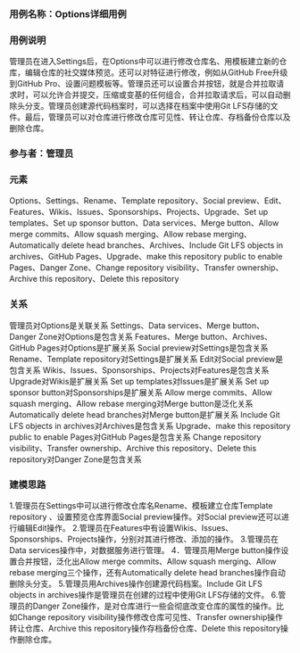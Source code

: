 ### 用例名称：Options详细用例
### 用例说明
管理员在进入Settings后，在Options中可以进行修改仓库名、用模板建立新的仓库，编辑仓库的社交媒体预览。还可以对特征进行修改，例如从GitHub Free升级到GitHub Pro、设置问题模板等。管理员还可以设置合并按钮，就是合并拉取请求时，可以允许合并提交，压缩或变基的任何组合，合并拉取请求后，可以自动删除头分支。管理员创建源代码档案时，可以选择在档案中使用Git LFS存储的文件。最后，管理员可以对仓库进行修改仓库可见性、转让仓库、存档备份仓库以及删除仓库。

### 参与者：管理员
### 元素
Options、Settings、Rename、Template repository、Social preview、Edit、Features、Wikis、Issues、Sponsorships、Projects、Upgrade、Set up templates、Set up sponsor button、Data services、Merge button、Allow merge commits、Allow squash merging、Allow rebase merging、Automatically delete head branches、Archives、Include Git LFS objects in archives、GitHub Pages、Upgrade、make this repository public to enable Pages、Danger Zone、Change repository visibility、Transfer ownership、Archive this repository、Delete this repository
### 关系
管理员对Options是关联关系
Settings、Data services、Merge button、Danger Zone对Options是包含关系
Features、Merge button、Archives、GitHub Pages对Options是扩展关系
Social preview对Settings是包含关系
Rename、Template repository对Settings是扩展关系
Edit对Social preview是包含关系
Wikis、Issues、Sponsorships、Projects对Features是包含关系
Upgrade对Wikis是扩展关系
Set up templates对Issues是扩展关系
Set up sponsor button对Sponsorships是扩展关系
Allow merge commits、Allow squash merging、Allow rebase merging对Merge button是泛化关系
Automatically delete head branches对Merge button是扩展关系
Include Git LFS objects in archives对Archives是包含关系
Upgrade、make this repository public to enable Pages对GitHub Pages是包含关系
Change repository visibility、Transfer ownership、Archive this repository、Delete this repository对Danger Zone是包含关系
### 建模思路
1.管理员在Settings中可以进行修改仓库名Rename、模板建立仓库Template repository 、设置预览仓库界面Social preview操作。对Social preview还可以进行编辑Edit操作。
2.管理员在Features中有设置Wikis、Issues、Sponsorships、Projects操作，分别对其进行修改、添加的操作。
3.管理员在Data services操作中，对数据服务进行管理。
4．管理员用Merge button操作设置合并按钮，泛化出Allow merge commits、Allow squash merging、Allow rebase merging三个操作，还有Automatically delete head branches操作自动删除头分支。
5.管理员用Archives操作创建源代码档案。Include Git LFS objects in archives操作是管理员在创建的过程中使用Git LFS存储的文件。
6.管理员的Danger Zone操作，是对仓库进行一些会彻底改变仓库的属性的操作。比如Change repository visibility操作修改仓库可见性、Transfer ownership操作转让仓库、Archive this repository操作存档备份仓库、Delete this repository操作删除仓库。
